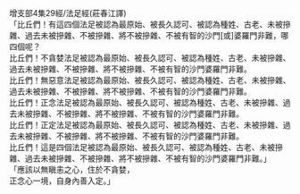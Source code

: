 增支部4集29經/法足經(莊春江譯)  
「比丘們！有這四個法足被認為最原始、被長久認可、被認為種姓、古老、未被摻雜、過去未被摻雜、不被摻雜、將不被摻雜、不被有智的沙門[或]婆羅門非難，哪四個呢？  
比丘們！不貪婪法足被認為最原始、被長久認可、被認為種姓、古老、未被摻雜、過去未被摻雜、不被摻雜、將不被摻雜、不被有智的沙門婆羅門非難。  
比丘們！無惡意法足被認為最原始、被長久認可、被認為種姓、古老、未被摻雜、過去未被摻雜、不被摻雜、將不被摻雜、不被有智的沙門婆羅門非難。  
比丘們！正念法足被認為最原始、被長久認可、被認為種姓、古老、未被摻雜、過去未被摻雜、不被摻雜、將不被摻雜、不被有智的沙門婆羅門非難。  
比丘們！正定法足被認為最原始、被長久認可、被認為種姓、古老、未被摻雜、過去未被摻雜、不被摻雜、將不被摻雜、不被有智的沙門婆羅門非難。  
比丘們！這是四個法足被認為最原始、被長久認可、被認為種姓、古老、未被摻雜、過去未被摻雜、不被摻雜、將不被摻雜、不被有智的沙門婆羅門非難。」  
「應該以無瞋恚之心，住於不貪婪，  
正念心一境，自身內善入定。」  
  
  
